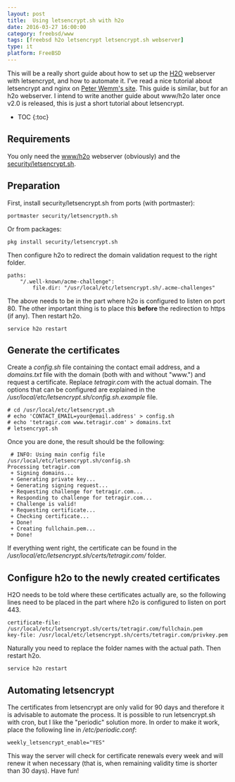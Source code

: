 ```yaml
---
layout:	post
title:	Using letsencrypt.sh with h2o
date: 2016-03-27 16:00:00
category: freebsd/www
tags: [freebsd h2o letsencrypt letsencrypt.sh webserver]
type: it
platform: FreeBSD
---
```


This will be a really short guide about how to set up the [H2O](https://h2o.examp1e.net/) webserver with letsencrypt, and how to automate it. I've read a nice tutorial about letsencrypt and nginx on [Peter Wemm's site](https://blog.crashed.org/switching-ssl-certs-to-letsencrypt/). This guide is similar, but for an h2o webserver. I intend to write another guide about www/h2o later once v2.0 is released, this is just a short tutorial about letsencrypt.

* TOC
{:toc}

## Requirements

You only need the [www/h2o](https://www.freshports.org/www/h2o/) webserver (obviously) and the [security/letsencrypt.sh](https://www.freshports.org/security/letsencrypt.sh/).

## Preparation

First, install security/letsencrypt.sh from ports (with portmaster):

~~~
portmaster security/letsencrypth.sh
~~~

Or from packages:

~~~
pkg install security/letsencrypt.sh
~~~

Then configure h2o to redirect the domain validation request to the right folder.

~~~
paths:
    "/.well-known/acme-challenge":
        file.dir: "/usr/local/etc/letsencrypt.sh/.acme-challenges"
~~~

The above needs to be in the part where h2o is configured to listen on port 80. The other important thing is to place this **before** the redirection to https (if any).
Then restart h2o.

~~~
service h2o restart
~~~

## Generate the certificates

Create a *config.sh* file containing the contact email address, and a *domains.txt* file with the domain (both with and without "www.") and request a certificate. Replace *tetragir.com* with the actual domain. The options that can be configured are explained in the */usr/local/etc/letsencrypt.sh/config.sh.example* file.

~~~
# cd /usr/local/etc/letsencrypt.sh
# echo 'CONTACT_EMAIL=your@email.address' > config.sh
# echo 'tetragir.com www.tetragir.com' > domains.txt
# letsencrypt.sh
~~~

Once you are done, the result should be the following:

~~~
 # INFO: Using main config file /usr/local/etc/letsencrypt.sh/config.sh
Processing tetragir.com
 + Signing domains...
 + Generating private key...
 + Generating signing request...
 + Requesting challenge for tetragir.com...
 + Responding to challenge for tetragir.com...
 + Challenge is valid!
 + Requesting certificate...
 + Checking certificate...
 + Done!
 + Creating fullchain.pem...
 + Done!
~~~

If everything went right, the certificate can be found in the */usr/local/etc/letsencrypt.sh/certs/tetragir.com/* folder.

## Configure h2o to the newly created certificates

H2O needs to be told where these certificates actually are, so the following lines need to be placed in the part where h2o is configured to listen on port 443.

~~~
certificate-file: /usr/local/etc/letsencrypt.sh/certs/tetragir.com/fullchain.pem
key-file: /usr/local/etc/letsencrypt.sh/certs/tetragir.com/privkey.pem
~~~

Naturally you need to replace the folder names with the actual path. Then restart h2o.

~~~
service h2o restart
~~~

## Automating letsencrypt

The certificates from letsencrypt are only valid for 90 days and therefore it is advisable to automate the process. It is possible to run letsencrypt.sh with cron, but I like the "periodic" solution more. In order to make it work, place the following line in */etc/periodic.conf*:

~~~
weekly_letsencrypt_enable="YES"
~~~

This way the server will check for certificate renewals every week and will renew it when necessary (that is, when remaining validity time is shorter than 30 days). Have fun!

